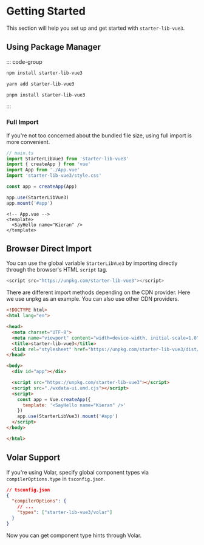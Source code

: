 # Getting Started

This section will help you set up and get started with `starter-lib-vue3`.

## Using Package Manager

::: code-group

```sh [npm]
npm install starter-lib-vue3
```

```sh [yarn]
yarn add starter-lib-vue3
```

```sh [pnpm]
pnpm install starter-lib-vue3
```

:::

### Full Import

If you're not too concerned about the bundled file size, using full import is more convenient.

```ts
// main.ts
import StarterLibVue3 from 'starter-lib-vue3'
import { createApp } from 'vue'
import App from './App.vue'
import 'starter-lib-vue3/style.css'

const app = createApp(App)

app.use(StarterLibVue3)
app.mount('#app')
```

```vue
<!-- App.vue -->
<template>
  <SayHello name="Kieran" />
</template>
```

## Browser Direct Import

You can use the global variable `StarterLibVue3` by importing directly through the browser's HTML `script` tag.

```js
<script src="https://unpkg.com/starter-lib-vue3"></script>
```

There are different import methods depending on the CDN provider. Here we use unpkg as an example. You can also use other CDN providers.

```html
<!DOCTYPE html>
<html lang="en">

<head>
  <meta charset="UTF-8">
  <meta name="viewport" content="width=device-width, initial-scale=1.0">
  <title>starter-lib-vue3</title>
  <link rel="stylesheet" href="https://unpkg.com/starter-lib-vue3/dist/style.css">
</head>

<body>
  <div id="app"></div>

  <script src="https://unpkg.com/starter-lib-vue3"></script>
  <script src="./wxdata-ui.umd.cjs"></script>
  <script>
    const app = Vue.createApp({
      template: '<SayHello name="Kieran" />'
    })
    app.use(StarterLibVue3).mount('#app')
  </script>
</body>

</html>
```

## Volar Support

If you're using Volar, specify global component types via `compilerOptions.type` in `tsconfig.json`.

```json
// tsconfig.json
{
  "compilerOptions": {
    // ...
    "types": ["starter-lib-vue3/volar"]
  }
}
```

Now you can get component type hints through Volar.
